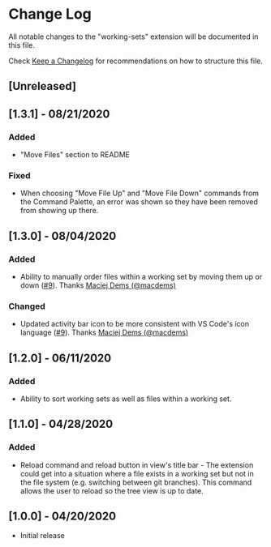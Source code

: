 # Change Log

All notable changes to the "working-sets" extension will be documented in this file.

Check [Keep a Changelog](http://keepachangelog.com/) for recommendations on how to structure this file.

## [Unreleased]

## [1.3.1] - 08/21/2020

### Added

- "Move Files" section to README

### Fixed

- When choosing "Move File Up" and "Move File Down" commands from the Command Palette, an error was shown so they have been removed from showing up there.

## [1.3.0] - 08/04/2020

### Added

- Ability to manually order files within a working set by moving them up or down ([#9](https://github.com/bernardop/vscode-working-sets/pull/9)). Thanks [Maciej Dems (@macdems)](https://github.com/macdems)

### Changed

- Updated activity bar icon to be more consistent with VS Code's icon language ([#9](https://github.com/bernardop/vscode-working-sets/pull/9)). Thanks [Maciej Dems (@macdems)](https://github.com/macdems)

## [1.2.0] - 06/11/2020

### Added

- Ability to sort working sets as well as files within a working set.

## [1.1.0] - 04/28/2020

### Added

- Reload command and reload button in view's title bar - The extension could get into a situation where a file exists in a working set but not in the file system (e.g. switching between git branches). This command allows the user to reload so the tree view is up to date.

## [1.0.0] - 04/20/2020

- Initial release
